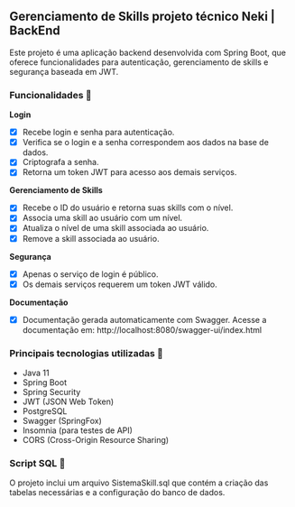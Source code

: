 ## Gerenciamento de Skills projeto técnico Neki | BackEnd
Este projeto é uma aplicação backend desenvolvida com Spring Boot, que oferece funcionalidades para autenticação, gerenciamento de skills e segurança baseada em JWT.

### Funcionalidades 🌟
**Login**
- [x] Recebe login e senha para autenticação.
- [x] Verifica se o login e a senha correspondem aos dados na base de dados.
- [x] Criptografa a senha.
- [x] Retorna um token JWT para acesso aos demais serviços.

**Gerenciamento de Skills**
- [x] Recebe o ID do usuário e retorna suas skills com o nível.
- [x] Associa uma skill ao usuário com um nível.
- [x] Atualiza o nível de uma skill associada ao usuário.
- [x] Remove a skill associada ao usuário.

**Segurança**
- [x] Apenas o serviço de login é público.
- [x] Os demais serviços requerem um token JWT válido.

**Documentação**
- [x] Documentação gerada automaticamente com Swagger.
Acesse a documentação em: http://localhost:8080/swagger-ui/index.html

### Principais tecnologias utilizadas 🧩
- Java 11
- Spring Boot
- Spring Security
- JWT (JSON Web Token)
- PostgreSQL
- Swagger (SpringFox)
- Insomnia (para testes de API)
- CORS (Cross-Origin Resource Sharing)

### Script SQL 💾
O projeto inclui um arquivo SistemaSkill.sql que contém a criação das tabelas necessárias e a configuração do banco de dados.
